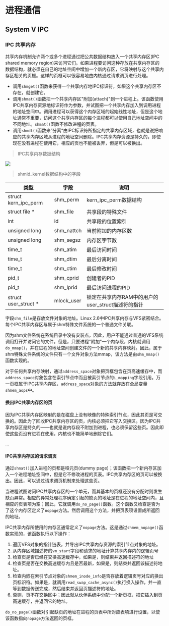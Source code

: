 # 进程通信

## System V IPC

### IPC 共享内存

共享内存机制允许两个或多个进程通过把公共数据结构放入一个共享内存区(IPC shared memory region)来访问它们。如果进程要访问这种存放在共享内存区的数据结构，就必须在自己的地址空间中增加一个新内存区，它将映射与这个共享内存区相关的页框。这样的页框可以很容易地由内核通过请求调页进行处理。

- 调用`shmget()`函数来获得一个共享内存地IPC标识符，如果这个共享内存区不存在，就创建它。
- 调用`shmat()`函数把一个共享内存区"附加(attach)"到一个进程上。该函数使用IPC共享内存资源地标识符作为参数，并试图把一个共享内存加入到调用进程的地址空间中。调用进程可以获得这个内存区域的起始线性地址，但是这个地址通常不重要，访问这个共享内存区的每个进程都可以使用自己地址空间中的不同地址。`shmat()`函数不修改进程的页表。
- 调用`shmdt()`函数来”分离“由IPC标识符所指定的共享内存区域，也就是说把响应的共享内存区域从进程的地址空间删除。IPC共享内存资源是持久的，即使现在没有进程在使用它，相应的页也不能被丢弃，但是可以被换出。



> IPC共享内存数据结构

![](https://note.youdao.com/yws/api/personal/file/2E9C20A4835B4AE380127F5612D04990?method=download&shareKey=36dd74b524514ff32b9b3c409d7855c4)

> shmid_kernel数据结构中的字段

| 类型                 | 字段       | 说明                                               |
| -------------------- | ---------- | -------------------------------------------------- |
| struct kern_ipc_perm | shm_perm   | kern_ipc_perm数据结构                              |
| struct file *        | shm_file   | 共享段的特殊文件                                   |
| int                  | id         | 共享段的位置索引                                   |
| unsigned long        | shm_nattch | 当前附加的内存区数                                 |
| unsigned long        | shm_segsz  | 内存区字节数                                       |
| time_t               | shm_atim   | 最后访问时间                                       |
| time_t               | shm_dtim   | 最后分离时间                                       |
| time_t               | shm_ctim   | 最后修改时间                                       |
| pid_t                | shm_cprid  | 创建者的PID                                        |
| pid_t                | shm_lprid  | 最后访问进程的PID                                  |
| struct user_struct * | mlock_user | 锁定在共享内存RAM中的用户的user_struct描述符的指针 |

字段`shm_file`是存放文件对象的地址。Linux 2.6中IPC共享内存与VFS紧密结合。每个IPC共享内存区与属于shm特殊文件系统的一个普通文件关联。

因为shm文件系统在系统目录中没有安装点，因此，用户不能通过普通的VFS系统调用打开并访问它的文件。但是，只要进程"附加"一个内存段，内核就调用`do_mmap()`，并在进程的地址空间创建文件的一个新的共享内存映射。因此，属于shm特殊文件系统的文件只有一个文件对象方法mmap，该方法是由`shm_mmap()`函数实现的。

对于任何共享内存映射，通过`address_space`对象把页框包含在页高速缓存中，而`address_space`对象包含在索引节点中而且被索引节点的`i_mapping`字段引用。万一页框属于IPC共享内存区，`address_space`对象的方法就存放在全局变量`shmem_aops`中。

#### 换出IPC共享内存区的页

因为IPC共享内存区映射的是在磁盘上没有映像的特殊索引节点，因此其页是可交换的。因此为了回收IPC共享内存区的页，内核必须把它写入交换区。因为IPC共享内存区是持久的——也就是说内存段不附加到进程，也必须保留这些页。因此即使这些页没有进程在使用，内核也不能简单地删除它们。

...

#### IPC共享内存区的请求调页

通过`shmat()`加入进程的页都是哑元页(dummy page)；该函数把一个新内存区加入一个进程地址空间中，但是它不修改进程的页表。IPC共享内存区的页可以被换出。因此，可以通过请求调页机制来处理这些页。

当进程试图访问IPC共享内存区的一个单元，而其基本的页框还没有分配时则发生缺页异常。相应的异常处理程序确定引起的缺页的地址是在进程的地址空间内，且相应的页表项为空；因此，它就调用`do_no_page()`函数。这个函数又检查是否为了这个内存区定义了`nopage`方法。然后调用这个方法，并把页表项设置成所返回的地址。

IPC共享内存所使用的内存区通常定义了`nopage`方法。这是通过`shmem_nopage()`函数实现的，该函数执行以下操作：

1. 遍历VFS对象的指针链表，并导出IPC共享内存资源的索引节点对象的地址。
2. 从内存区域描述符的`vm_start`字段和请求的地址计算共享内存内的逻辑页号
3. 检查页是否已经在交换高速缓存中，如果是，则结束并返回描述符的地址
4. 检查页是否在交换高速缓存内且是否最新，如果是，则结束并返回该描述符地址。
5. 检查内嵌在索引节点对象的`shmem_inode_info`是否存放着逻辑页号对应的换出页标识符。如果是，就调用`read_swap_cache_async()`执行换入操作，并一直等到数据传送完成，然后结束并返回页描述符的地址。
6. 否则，页不在交换区中；因此就从伙伴系统中分配一个新页框，把它插入到页高速缓存，并返回它的地址。

`do_no_page()`函数对引起缺页的地址在进程的页表中所对应表项进行设置，以使该函数指向`nopage`方法返回的页框。